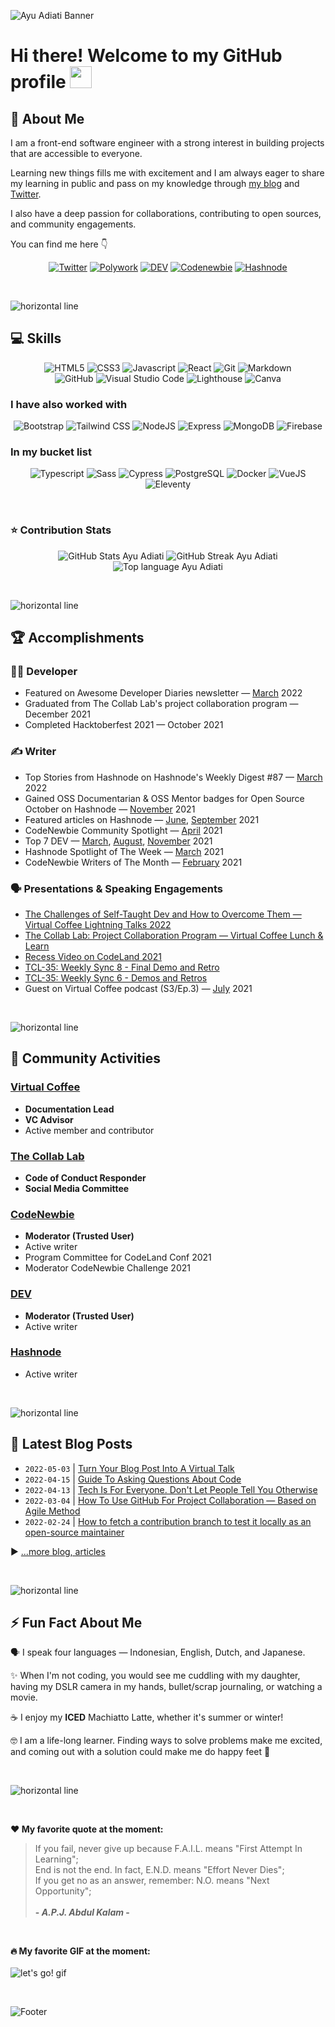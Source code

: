 ![Ayu Adiati Banner](https://user-images.githubusercontent.com/45172775/179356306-9a3522a8-b26d-47b8-bfdf-bd052dbb36ce.svg)

# Hi there! Welcome to my GitHub profile <img src="https://raw.githubusercontent.com/MartinHeinz/MartinHeinz/master/wave.gif" width="35px">

<!--
## 🔎 What you will find here

- [:woman: About Me](#woman-about-me)
- [💻 Skills](#-skills)
  - [I have also worked with](#i-have-also-worked-with)
  - [In my bucket list](#in-my-bucket-list)
- [🏆 Accomplishments](#-accomplishments)
  - [👩‍💻 Developer](#-developer)
  - [✍ Writer](#-writer)
  - [🗣 Presentations & Speaking Engagements](#-presentations--speaking-engagements)
- [👥 Community Activities](#-community-activities)
  - [Virtual Coffee](#virtual-coffee)
  - [The Collab Lab](#the-collab-lab)
  - [CodeNewbie](#codenewbie)
  - [DEV](#dev)
  - [Hashnode](#hashnode)
- [📰 Latest Blog Posts](#-latest-blog-posts)
- [⚡ Fun Fact About Me](#-fun-fact-about-me)
-->

## :woman: About Me

I am a front-end software engineer with a strong interest in building projects that are accessible to everyone.

Learning new things fills me with excitement and I am always eager to share my learning in public and pass on my knowledge through [my blog](https://adiati.com) and [Twitter](https://twitter.com/adiatiayu).

I also have a deep passion for collaborations, contributing to open sources, and community engagements.

You can find me here 👇

<p align="center">
<a href="https://twitter.com/AdiatiAyu"><img src="https://img.shields.io/badge/-Twitter-F3F7FA?logo=twitter&logoColor=1DA1F2&style=for-the-badge&logoWidth=30" alt="Twitter"></a>
<a href="https://www.polywork.com/adiatiayu"><img src="https://img.shields.io/badge/-Polywork-F3F7FA?logo=polywork&logoColor=543DE0&style=for-the-badge&logoWidth=30" alt="Polywork"></a>
<a href="https://dev.to/adiatiayu"><img src="https://img.shields.io/badge/-DEV-F3F7FA?logo=dev.to&logoColor=0A0A0A&style=for-the-badge&logoWidth=30" alt="DEV"></a>
<a href="https://community.codenewbie.org/adiatiayu"><img src="https://img.shields.io/badge/-CodeNewbie-F3F7FA?logo=codenewbie&logoColor=9013FE&style=for-the-badge&logoWidth=30" alt="Codenewbie"></a>
<a href="https://hashnode.com/@adiatiayu"><img src="https://img.shields.io/badge/-Hashnode-F3F7FA?logo=hashnode&logoColor=2962FF&style=for-the-badge&logoWidth=30" alt="Hashnode"></a>
</p>

<br> 

![horizontal line](https://user-images.githubusercontent.com/45172775/179351770-56e6a087-0758-4921-8a11-85647a92ff33.svg)

## 💻 Skills

<p align="center">
<img src="https://img.shields.io/badge/-HTML5-05128B?logo=html5&logoColor=E34F26&style=for-the-badge&logoWidth=30" alt="HTML5">
<img src="https://img.shields.io/badge/-CSS3-05128B?logo=css3&logoColor=1572B6&style=for-the-badge&logoWidth=30" alt="CSS3">
<img src="https://img.shields.io/badge/-JavaScript-05128B?logo=javascript&logoColor=F7DF1E&style=for-the-badge&logoWidth=30" alt="Javascript">
<img src="https://img.shields.io/badge/-React-05128B?logo=react&logoColor=61DAFB&style=for-the-badge&logoWidth=30" alt="React">
<img src="https://img.shields.io/badge/-Git-05128B?logo=git&logoColor=F05032&style=for-the-badge&logoWidth=30" alt="Git">
<img src="https://img.shields.io/badge/-Markdown-05128B?logo=markdown&logoColor=F3F7FA&style=for-the-badge&logoWidth=30" alt="Markdown">
<br>
<img src="https://img.shields.io/badge/-GitHub-FB750B?logo=github&logoColor=181717&style=for-the-badge&logoWidth=30" alt="GitHub">
<img src="https://img.shields.io/badge/-Visual Studio Code-FB750B?logo=visualstudiocode&logoColor=007ACC&style=for-the-badge&logoWidth=30" alt="Visual Studio Code">
<img src="https://img.shields.io/badge/-Lighthouse-FB750B?logo=lighthouse&logoColor=000000&style=for-the-badge&logoWidth=30" alt="Lighthouse">
<img src="https://img.shields.io/badge/-Canva-FB750B?logo=canva&logoColor=00C4CC&style=for-the-badge&logoWidth=30" alt="Canva">
</p>

### I have also worked with
<p align="center">
<img src="https://img.shields.io/badge/-Bootstrap-F3F7FA?logo=bootstrap&logoColor=7952B3&style=for-the-badge&logoWidth=30" alt="Bootstrap">
<img src="https://img.shields.io/badge/-Tailwind CSS-F3F7FA?logo=tailwindcss&logoColor=06B6D4&style=for-the-badge&logoWidth=30" alt="Tailwind CSS">
<img src="https://img.shields.io/badge/-NodeJS-F3F7FA?logo=node.js&logoColor=339933&style=for-the-badge&logoWidth=30" alt="NodeJS">
<img src="https://img.shields.io/badge/-Express-F3F7FA?logo=express&logoColor=000000&style=for-the-badge&logoWidth=30" alt="Express">
<img src="https://img.shields.io/badge/-MongoDB-F3F7FA?logo=mongodb&logoColor=47A248&style=for-the-badge&logoWidth=30" alt="MongoDB">
<img src="https://img.shields.io/badge/-Firebase-F3F7FA?logo=firebase&logoColor=FFCA28&style=for-the-badge&logoWidth=30" alt="Firebase">
</p>

### In my bucket list

<p align="center">
<img src="https://img.shields.io/badge/-Typescript-FADDC6?logo=typescript&logoColor=3178C6&style=for-the-badge&logoWidth=30" alt="Typescript">
<img src="https://img.shields.io/badge/-Sass-FADDC6?logo=sass&logoColor=CC6699&style=for-the-badge&logoWidth=30" alt="Sass">
  <img src="https://img.shields.io/badge/-Cypress-FADDC6?logo=cypress&logoColor=17202C&style=for-the-badge&logoWidth=30" alt="Cypress">
<img src="https://img.shields.io/badge/-PostgreSQL-FADDC6?logo=postgresql&logoColor=4169E1&style=for-the-badge&logoWidth=30" alt="PostgreSQL">
<img src="https://img.shields.io/badge/-Docker-FADDC6?logo=docker&logoColor=2496ED&style=for-the-badge&logoWidth=30" alt="Docker">
<img src="https://img.shields.io/badge/-Vue-FADDC6?logo=vue.js&logoColor=4FC08D&style=for-the-badge&logoWidth=30" alt="VueJS">
<img src="https://img.shields.io/badge/-Eleventy-FADDC6?logo=eleventy&logoColor=000000&style=for-the-badge&logoWidth=30" alt="Eleventy">
</p>

<br>

### ⭐ Contribution Stats

<p align="center">
<img src="https://github-readme-stats.vercel.app/api/?username=adiati98&count_private=true&bg_color=030D6B&hide_border=true&title_color=FB750B&text_color=B1B8FF&showicons=true""https://github.com/anuraghazra/github-readme-stats" alt="GitHub Stats Ayu Adiati">
<img src="http://github-readme-streak-stats.herokuapp.com?user=adiati98&background=030D6B&hide_border=true&stroke=B1B8FF&ring=FB750B&fire=FB750B&currStreakNum=77CFFF&sideNums=FB750B&currStreakLabel=77CFFF&sideLabels=FB750B&dates=B1B8FF&date_format=j%20M%5B%20Y%5D""https://git.io/streak-stats" alt="GitHub Streak Ayu Adiati">
<img src="https://github-readme-stats.vercel.app/api/top-langs/?username=adiati98&layout=compact&hide=pug, handlebars&card_width=500&custom_title=Ayu Adiati's Most Use Languages&hide_border=true&bg_color=030D6B&title_color=FB750B&text_color=B1B8FF""https://github.com/anuraghazra/github-readme-stats" alt="Top language Ayu Adiati">
</p>

<br> 

![horizontal line](https://user-images.githubusercontent.com/45172775/179351770-56e6a087-0758-4921-8a11-85647a92ff33.svg)

## 🏆 Accomplishments

### 👩‍💻 Developer

- Featured on Awesome Developer Diaries newsletter — [March](https://buttondown.email/awesomedeveloperdiaries/archive/victorias-edition-meet-ayu-and-how-to-get/) 2022
- Graduated from The Collab Lab's project collaboration program — December 2021
- Completed Hacktoberfest 2021 — October 2021

### ✍ Writer

- Top Stories from Hashnode on Hashnode's Weekly Digest #87 — [March](http://e.customeriomail.com/deliveries/RIDfBQMAAX95cXsCeohFOugRJfs-Ug==) 2022
- Gained OSS Documentarian & OSS Mentor badges for Open Source October on Hashnode — [November](https://townhall.hashnode.com/oss-grant-badge-winners) 2021
- Featured articles on Hashnode — [June](https://adiati.com/lesson-learned-massive-burnout-in-learning-web-development), [September](https://adiati.com/i-have-been-writing-a-blog-for-10-months-here-is-my-story) 2021
- CodeNewbie Community Spotlight — [April](https://community.codenewbie.org/codenewbie/ayu-polyglot-latte-lover-codenewbie-149m) 2021
- Top 7 DEV — [March](https://dev.to/devteam/the-7-most-popular-dev-posts-from-the-past-week-5h5d), [August](https://dev.to/devteam/top-7-featured-dev-posts-from-the-past-week-3h2i), [November](https://dev.to/devteam/top-7-featured-dev-posts-from-the-past-week-35fb) 2021
- Hashnode Spotlight of The Week — [March](https://twitter.com/hashnode/status/1366715534142812166) 2021
- CodeNewbie Writers of The Month — [February](https://community.codenewbie.org/codenewbie/codenewbie-writers-of-the-month-february-2021-kb7) 2021

### 🗣 Presentations & Speaking Engagements

- [The Challenges of Self-Taught Dev and How to Overcome Them — Virtual Coffee Lightning Talks 2022](https://www.youtube.com/watch?v=CP9drTHQL-Y&t=8s)
- [The Collab Lab: Project Collaboration Program — Virtual Coffee Lunch & Learn](https://www.youtube.com/watch?v=BtJTeGuUKTM&t=2641s)
- [Recess Video on CodeLand 2021](https://www.youtube.com/watch?t=3788&v=4pI7miwXwY0&feature=youtu.be)
- [TCL-35: Weekly Sync 8 - Final Demo and Retro](https://www.youtube.com/watch?v=MIY3c2fh8xo)
- [TCL-35: Weekly Sync 6 - Demos and Retros](https://www.youtube.com/watch?v=RGufaZFAJA8)
- Guest on Virtual Coffee podcast (S3/Ep.3) — [July](https://virtualcoffee.io/podcast/0303-ayu-adiati/) 2021

<br> 

![horizontal line](https://user-images.githubusercontent.com/45172775/179351770-56e6a087-0758-4921-8a11-85647a92ff33.svg)

## 👥 Community Activities

### [Virtual Coffee](https://virtualcoffee.io/members/)

- **Documentation Lead**
- **VC Advisor**
- Active member and contributor

### [The Collab Lab](https://the-collab-lab.codes/volunteers/)

- **Code of Conduct Responder**
- **Social Media Committee**

### [CodeNewbie](https://community.codenewbie.org/adiatiayu)

- **Moderator (Trusted User)**
- Active writer
- Program Committee for CodeLand Conf 2021
- Moderator CodeNewbie Challenge 2021

### [DEV](https://dev.to/adiatiayu)

- **Moderator (Trusted User)**
- Active writer

### [Hashnode](https://hashnode.com/@adiatiayu)

- Active writer

<br> 

![horizontal line](https://user-images.githubusercontent.com/45172775/179351770-56e6a087-0758-4921-8a11-85647a92ff33.svg)

## 📰 Latest Blog Posts

<!-- BLOG-POST-LIST:START -->
- `2022-05-03` | [Turn Your Blog Post Into A Virtual Talk](https://adiati.com/turn-your-blog-post-into-a-virtual-talk)  
- `2022-04-15` | [Guide To Asking Questions About Code](https://adiati.com/guide-to-asking-questions-about-code)  
- `2022-04-13` | [Tech Is For Everyone. Don&#39;t Let People Tell You Otherwise](https://adiati.com/tech-is-for-everyone-dont-let-people-tell-you-otherwise)  
- `2022-03-04` | [How To Use GitHub For Project Collaboration — Based on Agile Method](https://adiati.com/how-to-use-github-for-project-collaboration-based-on-agile-method)  
- `2022-02-24` | [How to fetch a contribution branch to test it locally as an open-source maintainer](https://adiati.com/how-to-fetch-a-contribution-branch-to-test-it-locally-as-an-open-source-maintainer)  

<!-- BLOG-POST-LIST:END -->

▶ [...more blog, articles](https://adiati.com)

<br> 

![horizontal line](https://user-images.githubusercontent.com/45172775/179351770-56e6a087-0758-4921-8a11-85647a92ff33.svg)

## ⚡ Fun Fact About Me
🗣 I speak four languages — Indonesian, English, Dutch, and Japanese.

:sparkles: When I'm not coding, you would see me cuddling with my daughter, having my DSLR camera in my hands, bullet/scrap journaling, or watching a movie.

☕ I enjoy my **ICED** Machiatto Latte, whether it's summer or winter!

🤓 I am a life-long learner. Finding ways to solve problems make me excited, and coming out with a solution could make me do happy feet :penguin:

<br> 

![horizontal line](https://user-images.githubusercontent.com/45172775/179351770-56e6a087-0758-4921-8a11-85647a92ff33.svg)

<br>

**❤ My favorite quote at the moment:**
> If you fail, never give up because F.A.I.L. means "First Attempt In Learning";
<br> End is not the end. In fact, E.N.D. means "Effort Never Dies"; 
<br> If you get no as an answer, remember: N.O. means "Next Opportunity";
<br><br> **- *A.P.J. Abdul Kalam* -**

<br>

**:fire: My favorite GIF at the moment:**
<br>
<br>
![let's go! gif](https://media.giphy.com/media/4GXUa4U05Q0JAM972c/giphy.gif)

<br>

![Footer](https://user-images.githubusercontent.com/45172775/179351922-cb6ccac8-0740-4b83-a43e-68569875206d.svg)

